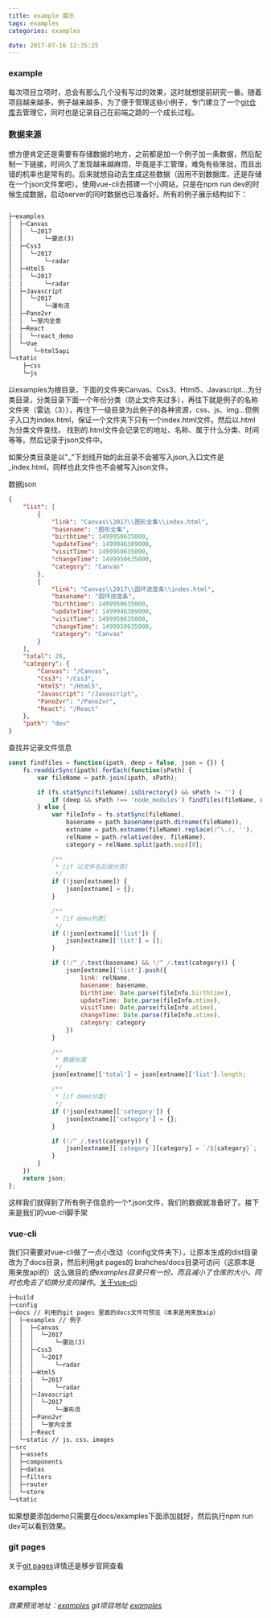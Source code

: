```yaml
---
title: example 展示
tags: examples
categories: examples

date: 2017-07-16 12:35:25
---
```


###  example

每次项目立项时，总会有那么几个没有写过的效果，这时就想提前研究一番。随着项目越来越多，例子越来越多，为了便于管理这些小例子，专门建立了一个[git仓库](https://github.com/jxchenvip/examples)去管理它，同时也是记录自己在前端之路的一个成长过程。

### 数据来源

想方便肯定还是需要有存储数据的地方，之前都是加一个例子加一条数据，然后配制一下链接，时间久了发现越来越麻烦，毕竟是手工管理，难免有些笨拙，而且出错的机率也是常有的。后来就想自动去生成这些数据（因用不到数据库，还是存储在一个json文件里吧）。使用vue-cli去搭建一个小网站，只是在npm run dev的时候生成数据，启动server的同时数据也已准备好。所有的例子展示结构如下：

<!-- more -->

``` markdown

├─examples
│  ├─Canvas
│  │  └─2017
│  │      └─雷达(3)
│  ├─Css3
│  │  └─2017
│  │      └─radar
│  ├─Html5
│  │  └─2017
│  │      └─radar
│  ├─Javascript
│  │  └─2017
│  │      └─瀑布流
│  ├─Pano2vr
│  │  └─室内全景
│  ├─React
│  │  └─react_demo
│  └─Vue
│      └─html5api
└─static
    ├─css
    └─js
```

以examples为根目录，下面的文件夹Canvas、Css3、Html5、Javascript...为分类目录，分类目录下面一个年份分类（防止文件夹过多），再往下就是例子的名称文件夹（雷达（3）），再住下一级目录为此例子的各种资源，css、js、img...但例子入口为index.html，保证一个文件夹下只有一个index.html文件。然后以.html为分类文件查找， 找到的.html文件会记录它的地址、名称、属于什么分类、时间等等。然后记录于json文件中。

如果分类目录是以"_"下划线开始的此目录不会被写入json,入口文件是_index.html，同样也此文件也不会被写入json文件。

数据json

```json
{
    "list": [
        {
            "link": "Canvas\\2017\\图形全集\\index.html",
            "basename": "图形全集",
            "birthtime": 1499950635000,
            "updateTime": 1499946389000,
            "visitTime": 1499950635000,
            "changeTime": 1499950635000,
            "category": "Canvas"
        },
        {
            "link": "Canvas\\2017\\圆环进度条\\index.html",
            "basename": "圆环进度条",
            "birthtime": 1499950635000,
            "updateTime": 1499946389000,
            "visitTime": 1499950635000,
            "changeTime": 1499950635000,
            "category": "Canvas"
        }
    ],
    "total": 26,
    "category": {
        "Canvas": "/Canvas",
        "Css3": "/Css3",
        "Html5": "/Html5",
        "Javascript": "/Javascript",
        "Pano2vr": "/Pano2vr",
        "React": "/React"
    },
    "path": "dev"
}
```

查找并记录文件信息

```js
const findfiles = function(ipath, deep = false, json = {}) {
    fs.readdirSync(ipath).forEach(function(sPath) {
        var fileName = path.join(ipath, sPath);

        if (fs.statSync(fileName).isDirectory() && sPath != '') {
            if (deep && sPath !== 'node_modules') findfiles(fileName, deep, json);
        } else {
            var fileInfo = fs.statSync(fileName),
                basename = path.basename(path.dirname(fileName)),
                extname = path.extname(fileName).replace(/^\./, ''),
                relName = path.relative(dev, fileName),
                category = relName.split(path.sep)[0];

            /**
             * [if 以文件名后缀分类]
             */
            if (!json[extname]) {
                json[extname] = {};
            }

            /**
             * [if demo列表]
             */
            if (!json[extname]['list']) {
                json[extname]['list'] = [];
            }

            if (!/^_/.test(basename) && !/^_/.test(category)) {
                json[extname]['list'].push({
                    link: relName,
                    basename: basename,
                    birthtime: Date.parse(fileInfo.birthtime),
                    updateTime: Date.parse(fileInfo.mtime),
                    visitTime: Date.parse(fileInfo.atime),
                    changeTime: Date.parse(fileInfo.atime),
                    category: category
                })
            }

            /**
             * 数据长度
             */
            json[extname]['total'] = json[extname]['list'].length;

            /**
             * [if demo分类]
             */
            if (!json[extname]['category']) {
                json[extname]['category'] = {};
            }

            if (!/^_/.test(category)) {
                json[extname][`category`][category] = `/${category}`;
            }
        }
    })
    return json;
};
```

这样我们就得到了所有例子信息的一个*.json文件，我们的数据就准备好了。接下来是我们的vue-cli脚手架

### vue-cli

我们只需要对vue-cli做了一点小改动（config文件夹下），让原本生成的dist目录改为了docs目录，然后利用git pages的 brahches/docs目录可访问（这原本是用来放api的）这么做目的*使examples目录只有一份，而且减小了仓库的大小，同时也免去了切换分支的操作*。[关于vue-cli](https://github.com/vuejs/vue-cli)

```markdown
├─build 
├─config
├─docs // 利用的git pages 里面的docs文件可预览（本来是用来放aip）
│  ├─examples // 例子
│  │  ├─Canvas
│  │  │  └─2017
│  │  │      └─雷达(3)
│  │  ├─Css3
│  │  │  └─2017
│  │  │      └─radar
│  │  ├─Html5
│  │  │  └─2017
│  │  │      └─radar
│  │  ├─Javascript
│  │  │  └─2017
│  │  │      └─瀑布流
│  │  ├─Pano2vr
│  │  │  └─室内全景
│  │  ├─React
│  └─static // js、css、images
├─src
│  ├─assets 
│  ├─components
│  ├─datas
│  ├─filters
│  ├─router
│  └─store
└─static
```

如果想要添加demo只需要在docs/examples下面添加就好，然后执行npm run dev可以看到效果。

### git pages

关于[git pages](https://help.github.com/articles/configuring-a-publishing-source-for-github-pages/)详情还是移步官网查看


### examples

*效果预览地址：[examples](/examples)*
*git项目地址 [examples](https://github.com/jxchenvip/examples)*
